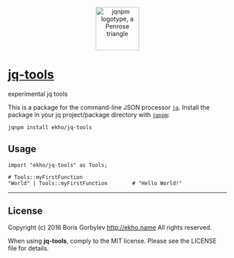 <p align="center">
  <a href="https://github.com/joelpurra/jqnpm"><img src="https://rawgit.com/joelpurra/jqnpm/master/resources/logotype/penrose-triangle.svg" alt="jqnpm logotype, a Penrose triangle" width="100" border="0" /></a>
</p>

# [jq-tools](https://github.com/ekho/jq-tools)

experimental jq tools

This is a package for the command-line JSON processor [`jq`](https://stedolan.github.io/jq/). Install the package in your jq project/package directory with [`jqnpm`](https://github.com/joelpurra/jqnpm):

```bash
jqnpm install ekho/jq-tools
```



## Usage


```jq
import "ekho/jq-tools" as Tools;

# Tools::myFirstFunction
"World" | Tools::myFirstFunction		# "Hello World!"
```



---

## License
Copyright (c) 2016 Boris Gorbylev <http://ekho.name>
All rights reserved.

When using **jq-tools**, comply to the MIT license. Please see the LICENSE file for details.
